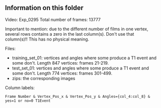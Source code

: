 ## Information on this folder 

Video: Exp_0295
Total number of frames: 13777 

Important to mention: due to the different number of films in one vertex, several rows contains a zero in the last column(s).
                      Don't use that column(s)!! This has no physical meaning. 

Files:
  - training_set_01: vertices and angles where some produce a T1 event and some don't. Length 847 vertices: frames 21-219.
  - test_set_01: vertices and angles where some produce a T1 event and some don't. Length 774 vertices: frames 301-499. 
  - zips: the corresponding images 
  
Column labels:

    Frame Number & Vertex_Pos_x & Vertex_Pos_y & Angles={col_4:col_8} & yes=1 or no=0 T1Event
